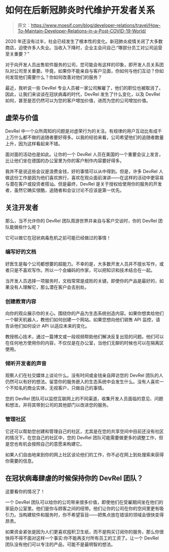 # 如何在后新冠肺炎时代维护开发者关系

> 原文：<https://www.moesif.com/blog/developer-relations/travel/How-To-Maintain-Developer-Relations-in-a-Post-COVID-19-World/>

2020 年还没有过半，社会已经发生了根本性的变化。新冠肺炎疫情关闭了大多数商店，迫使许多人失业。当收入下降时，企业主会问自己:“哪部分员工对公司运营至关重要？”

对于向开发人员出售软件服务的公司，您可能会有这样的印象，即开发人员关系团队对公司至关重要。毕竟，如果你不能亲自与客户见面，你如何与他们互动？你如何发现他们需要什么？你如何改善对他们的服务？

最近，我听说一些 DevRel 专业人员被一家公司解雇了，他们的职位也被取消了。因此，让我们来谈谈在冠状病毒的时代，DevRel 发生了什么变化，以及 DevRel 如何，甚至是否仍然可以为您的客户增加价值，进而为您的公司增加价值。

## 虚荣与价值

DevRel 中一个众所周知的问题是对虚荣行为的关注。有规律的用户互动比有成千上万什么都不做的追随者要好得多。以我的经验来看，公司希望他们的追随者数量上升，因为这样看起来不错。

面对面的活动也是如此。让你的一个 DevRel 人员在美国的一个重要会议上发言，比让他们坐在德国的办公室里为你的客户制作内容要好得多。

我并不是说这些会议是浪费金钱，好的事情可以从中得到。但是，许多 DevRel 人做这份工作是因为他们喜欢旅行，喜欢在观众面前演讲——在这样的活动中更容易与潜在客户或投资者搭讪。但是最终，DevRel 是关于授权给使用你的服务的开发者，虽然它确实很酷，追随者和会议讨论不应该是第一优先。

## 关注开发者

那么，当不允许你的 DevRel 团队周游世界并亲自与客户交谈时，你的 DevRel 团队能做些什么呢？

它可以做它在冠状病毒危机之前可能已经做过的事情！

### 编写好的文档

好医生是每个公司都想要的超能力。不幸的是，大多数开发人员并不擅长写作，或者只是不喜欢写作。所以一个会编码的作家，可以把知识和技术结合在一起。

当开发人员选择一项服务时，文档常常是成败的关键。即使你的产品是最好的，如果没有人理解它，那么潜在客户会去别处。

### 创建教育内容

向你的观众展示你的关心。围绕你的产品为生态系统创造内容。如果你想卖给他们一个聊天机器人，教他们如何创建一个网站。如果您想向他们销售 API 监控，请告诉他们如何设计 API 以适应未来的变化。

教授核心技术，通过一篇博文或一段视频帮助他们解决反复出现的问题。他们可以在任何地方使用你的内容，不仅仅是在办公室，当他们无聊的时候也可以在隔离区使用。

### 倾听开发者的声音

观察人们在社交媒体上谈论什么。没有时间或金钱亲自拜访您的 DevRel 团队的人仍然可以有好的想法。留意你的服务嵌入的生态系统中会发生什么。没有人喜欢一个不知名的商业实体，无视客户，只做自己的事情。

您的 DevRel 团队可以监控互联网上的不同渠道，收集开发人员面临的意见、问题和想法，并将其带到公司的其他部门以改进您的服务。

### 管理社区

它还可以帮助您创建和管理自己的社区，尤其是在您的共享空间中目前还没有社区的情况下。在您自己的社区中，您的 DevRel 团队可能需要做更多的调整工作，但是您也有机会按照自己的意愿来构建它。

如果人们自由地来到你的网上社区谈论他们的工作，你不必在网上到处搜索来获得你需要的信息。

## 在冠状病毒肆虐的时候保持你的 DevRel 团队？

这要看你的情况了！

一个 DevRel 团队可以给你的公司带来很多价值，即使他们在受雇期间坐在他们的家庭办公室里。他们是你与顾客之间的纽带。他们让你的公司在你的空间里更有吸引力。当构建软件和服务时，你不希望盲目——把焦点放在错误的领域会很快变得昂贵。

如果资金紧张是因为人们更喜欢囤积卫生纸，而不是购买订阅你的服务，那么你很快将不得不面对这样一个事实:你不能再支付所有员工的工资了。让一个 DevRel 团队没有他们可以专注的产品，可能不是最明智的想法。